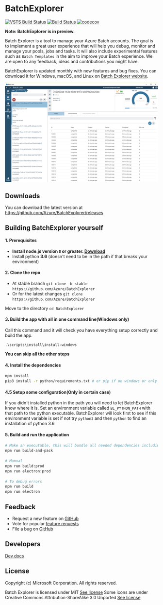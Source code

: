# BatchExplorer
[![VSTS Build Status](https://dev.azure.com/azurebatch/BatchExplorer/_apis/build/status/BatchExplorer%20-%20CI)](https://dev.azure.com/azurebatch/BatchExplorer/_build/latest?definitionId=8)
[![Build Status](https://travis-ci.org/Azure/BatchExplorer.svg?branch=master)](https://travis-ci.org/Azure/BatchExplorer)
[![codecov](https://codecov.io/gh/Azure/BatchExplorer/branch/master/graph/badge.svg)](https://codecov.io/gh/Azure/BatchExplorer)

**Note: BatchExplorer is in preview.**

Batch Explorer is a tool to manage your Azure Batch accounts. The goal is to implement a great user experience that will help you debug, monitor and manage your pools, jobs and tasks.
It will also include experimental features such as `Batch Templates` in the aim to improve your Batch experience. We are open to any feedback, ideas and contributions you might have.

BatchExplorer is updated monthly with new features and bug fixes. You can download it for Windows, macOS, and Linux on [Batch Explorer website](https://azure.github.io/BatchExplorer/).

![](docs/images/job-home.png)

## Downloads

You can download the latest version at https://github.com/Azure/BatchExplorer/releases

## Building BatchExplorer yourself
#### 1. Prerequisites
- **Install node.js version `8` or greater. [Download](https://nodejs.org/en/download/)**
- Install python **3.6** (doesn't need to be in the path if that breaks your environment)

#### 2. Clone the repo
- At stable branch `git clone -b stable https://github.com/Azure/BatchExplorer`
- Or for the latest changes `git clone https://github.com/Azure/BatchExplorer`

Move to the directory `cd BatchExplorer`

#### 3. Build the app with all in one command line(Windows only)
Call this command and it will check you have everything setup correctly and build the app.
```
.\scripts\install\install-windows
```
**You can skip all the other steps**

#### 4. Install the dependencies
```bash
npm install
pip3 install -r python/requirements.txt # or pip if on windows or only have python 3.6 installed
```

#### 4.5 Setup some configuration(Only in certain case)
If you didn't installed python in the path you will need to let BatchExplorer know where it is.
Set an environment variable called `BL_PYTHON_PATH` with that path to the python executable.
BatchExplorer will look first to see if this environment variable is set if not try `python3` and then `python` to find an installation of python 3.6

#### 5. Build and run the application
```bash
# Make an executable, this will bundle all needed dependencies including node and python
npm run build-and-pack

# Manual
npm run build:prod
npm run electron:prod

# To debug errors
npm run build
npm run electron
```

## Feedback
* Request a new feature on [GitHub](https://github.com/Azure/BatchExplorer/issues)
* Vote for popular [feature requests](https://github.com/Azure/BatchExplorer/issues?utf8=%E2%9C%93&q=is%3Aopen+is%3Aissue+label%3Afeature+sort%3Areactions-%2B1-desc+)
* File a bug on [GitHub](https://github.com/Azure/BatchExplorer/issues)

## Developers
[Dev docs](docs/readme.md)

## License
Copyright (c) Microsoft Corporation. All rights reserved.

Batch Explorer is licensed under MIT [See license](LICENSE)
Some icons are under Creative Commons Attribution-ShareAlike 3.0 Unported [See license](app/assets/images/logos/LICENSE)

